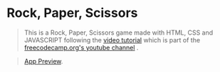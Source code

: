 # Rock, Paper, Scissors

> This is a Rock, Paper, Scissors game made with HTML, CSS and JAVASCRIPT following the <a href="https://www.youtube.com/watch?v=jaVNP3nIAv0" target="_blank">video tutorial</a> which is part of the [freecodecamp.org's youtube channel](https://www.youtube.com/channel/UC8butISFwT-Wl7EV0hUK0BQ) .

> [App Preview](https://willlymendoza.github.io/rock-paper-scissors/).
